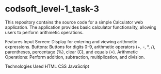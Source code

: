 # codsoft_level-1_task-3

This repository contains the source code for a simple Calculator web application. The application provides basic calculator functionality, allowing users to perform arithmetic operations.

Features
Input Screen: Display for entering and viewing arithmetic expressions.
Buttons: Buttons for digits 0-9, arithmetic operators (+, -, *, /), parentheses, percentage (%), clear (C), and equals (=).
Arithmetic Operations: Perform addition, subtraction, multiplication, and division.

Technologies Used
HTML
CSS
JavaScript
